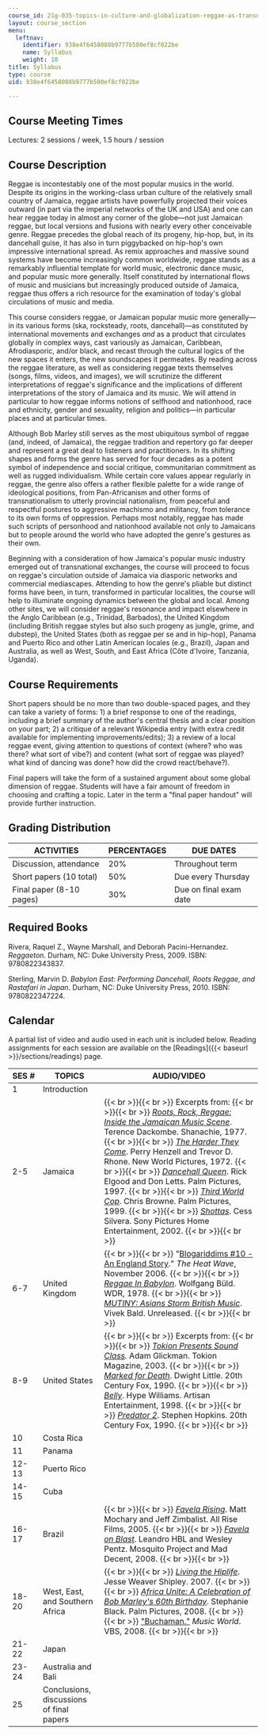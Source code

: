 ```yaml
---
course_id: 21g-035-topics-in-culture-and-globalization-reggae-as-transnational-culture-fall-2010
layout: course_section
menu:
  leftnav:
    identifier: 938e4f6458088b9777b500ef8cf022be
    name: Syllabus
    weight: 10
title: Syllabus
type: course
uid: 938e4f6458088b9777b500ef8cf022be

---
```


Course Meeting Times
--------------------

Lectures: 2 sessions / week, 1.5 hours / session

Course Description
------------------

Reggae is incontestably one of the most popular musics in the world. Despite its origins in the working-class urban culture of the relatively small country of Jamaica, reggae artists have powerfully projected their voices outward (in part via the imperial networks of the UK and USA) and one can hear reggae today in almost any corner of the globe—not just Jamaican reggae, but local versions and fusions with nearly every other conceivable genre. Reggae precedes the global reach of its progeny, hip-hop, but, in its dancehall guise, it has also in turn piggybacked on hip-hop's own impressive international spread. As remix approaches and massive sound systems have become increasingly common worldwide, reggae stands as a remarkably influential template for world music, electronic dance music, and popular music more generally. Itself constituted by international flows of music and musicians but increasingly produced outside of Jamaica, reggae thus offers a rich resource for the examination of today's global circulations of music and media.

This course considers reggae, or Jamaican popular music more generally—in its various forms (ska, rocksteady, roots, dancehall)—as constituted by international movements and exchanges _and_ as a product that circulates globally in complex ways, cast variously as Jamaican, Caribbean, Afrodiasporic, and/or black, and recast through the cultural logics of the new spaces it enters, the new soundscapes it permeates. By reading across the reggae literature, as well as considering reggae texts themselves (songs, films, videos, and images), we will scrutinize the different interpretations of reggae's significance and the implications of different interpretations of the story of Jamaica and its music. We will attend in particular to how reggae informs notions of selfhood and nationhood, race and ethnicity, gender and sexuality, religion and politics—in particular places and at particular times.

Although Bob Marley still serves as the most ubiquitous symbol of reggae (and, indeed, of Jamaica), the reggae tradition and repertory go far deeper and represent a great deal to listeners and practitioners. In its shifting shapes and forms the genre has served for four decades as a potent symbol of independence and social critique, communitarian commitment as well as rugged individualism. While certain core values appear regularly in reggae, the genre also offers a rather flexible palette for a wide range of ideological positions, from Pan-Africanism and other forms of transnationalism to utterly provincial nationalism, from peaceful and respectful postures to aggressive machismo and militancy, from tolerance to its own forms of oppression. Perhaps most notably, reggae has made such scripts of personhood and nationhood available not only to Jamaicans but to people around the world who have adopted the genre's gestures as their own.

Beginning with a consideration of how Jamaica's popular music industry emerged out of transnational exchanges, the course will proceed to focus on reggae's circulation outside of Jamaica via diasporic networks and commercial mediascapes. Attending to how the genre's pliable but distinct forms have been, in turn, transformed in particular localities, the course will help to illuminate ongoing dynamics between the global and local. Among other sites, we will consider reggae's resonance and impact elsewhere in the Anglo Caribbean (e.g., Trinidad, Barbados), the United Kingdom (including British reggae styles but also such progeny as jungle, grime, and dubstep), the United States (both as reggae per se and in hip-hop), Panama and Puerto Rico and other Latin American locales (e.g., Brazil), Japan and Australia, as well as West, South, and East Africa (Côte d'Ivoire, Tanzania, Uganda).

Course Requirements
-------------------

Short papers should be no more than two double-spaced pages, and they can take a variety of forms: 1) a brief response to one of the readings, including a brief summary of the author's central thesis and a clear position on your part; 2) a critique of a relevant Wikipedia entry (with extra credit available for implementing improvements/edits); 3) a review of a local reggae event, giving attention to questions of context (where? who was there? what sort of vibe?) and content (what sort of reggae was played? what kind of dancing was done? how did the crowd react/behave?).

Final papers will take the form of a sustained argument about some global dimension of reggae. Students will have a fair amount of freedom in choosing and crafting a topic. Later in the term a "final paper handout" will provide further instruction.

Grading Distribution
--------------------

| ACTIVITIES | PERCENTAGES | DUE DATES |
| --- | --- | --- |
| Discussion, attendance | 20% | Throughout term |
| Short papers (10 total) | 50% | Due every Thursday |
| Final paper (8-10 pages) | 30% | Due on final exam date 

Required Books
--------------

Rivera, Raquel Z., Wayne Marshall, and Deborah Pacini-Hernandez. _Reggaeton_. Durham, NC: Duke University Press, 2009. ISBN: 9780822343837.

Sterling, Marvin D. _Babylon East: Performing Dancehall, Roots Reggae, and Rastafari in Japan_. Durham, NC: Duke University Press, 2010. ISBN: 9780822347224.

Calendar
--------

A partial list of video and audio used in each unit is included below. Reading assignments for each session are available on the [Readings]({{< baseurl >}}/sections/readings) page.

| SES # | TOPICS | AUDIO/VIDEO |
| --- | --- | --- |
| 1 | Introduction | &nbsp; |
| 2-5 | Jamaica |  {{< br >}}{{< br >}} Excerpts from: {{< br >}}{{< br >}} [_Roots, Rock, Reggae: Inside the Jamaican Music Scene_](http://www.imdb.com/title/tt0245397/). Terence Dackombe. Shanachie, 1977. {{< br >}}{{< br >}} [_The Harder They Come_](http://www.imdb.com/title/tt0070155/). Perry Henzell and Trevor D. Rhone. New World Pictures, 1972. {{< br >}}{{< br >}} [_Dancehall Queen_](http://www.imdb.com/title/tt0127497/). Rick Elgood and Don Letts. Palm Pictures, 1997. {{< br >}}{{< br >}} [_Third World Cop_](http://www.imdb.com/title/tt0179063/). Chris Browne. Palm Pictures, 1999. {{< br >}}{{< br >}} [_Shottas_](http://www.imdb.com/title/tt0281190/). Cess Silvera. Sony Pictures Home Entertainment, 2002. {{< br >}}{{< br >}}  |
| 6-7 | United Kingdom |  {{< br >}}{{< br >}} "[Blogariddims #10 - An England Story](http://www.future-music.net/forum/showthread.php?t=39420)." _The Heat Wave_, November 2006. {{< br >}}{{< br >}} [_Reggae In Babylon_](http://www.imdb.com/title/tt0371128/). Wolfgang Büld. WDR, 1978. {{< br >}}{{< br >}} [_MUTINY: Asians Storm British Music_](http://www.imdb.com/title/tt3663520/). Vivek Bald. Unreleased. {{< br >}}{{< br >}}  |
| 8-9 | United States |  {{< br >}}{{< br >}} Excerpts from: {{< br >}}{{< br >}} _[Tokion Presents Sound Class](http://vimeo.com/4493597)._ Adam Glickman. Tokion Magazine, 2003. {{< br >}}{{< br >}} [_Marked for Death_](http://www.imdb.com/title/tt0100114/). Dwight Little. 20th Century Fox, 1990. {{< br >}}{{< br >}} [_Belly_](http://www.imdb.com/title/tt0158493/). Hype Williams. Artisan Entertainment, 1998. {{< br >}}{{< br >}} [_Predator 2_](http://www.imdb.com/title/tt0100403/). Stephen Hopkins. 20th Century Fox, 1990. {{< br >}}{{< br >}}  |
| 10 | Costa Rica | &nbsp; |
| 11 | Panama | &nbsp; |
| 12-13 | Puerto Rico | &nbsp; |
| 14-15 | Cuba | &nbsp; |
| 16-17 | Brazil |  {{< br >}}{{< br >}} [_Favela Rising_](http://www.imdb.com/title/tt0455949/). Matt Mochary and Jeff Zimbalist. All Rise Films, 2005. {{< br >}}{{< br >}} [_Favela on Blast_](http://www.imdb.com/title/tt1353167/). Leandro HBL and Wesley Pentz. Mosquito Project and Mad Decent, 2008. {{< br >}}{{< br >}}  |
| 18-20 | West, East, and Southern Africa |  {{< br >}}{{< br >}} [_Living the Hiplife_](http://livingthehiplife.haverford.edu/). Jesse Weaver Shipley. 2007. {{< br >}}{{< br >}} [_Africa Unite: A Celebration of Bob Marley's 60th Birthday_](http://www.imdb.com/title/tt0993744/). Stephanie Black. Palm Pictures, 2008. {{< br >}}{{< br >}} ["Buchaman."](https://www.vice.com/en_us/article/mvbdba/buchaman) _Music World_. VBS, 2008. {{< br >}}{{< br >}}  |
| 21-22 | Japan | &nbsp; |
| 23-24 | Australia and Bali | &nbsp; |
| 25 | Conclusions, discussions of final papers |